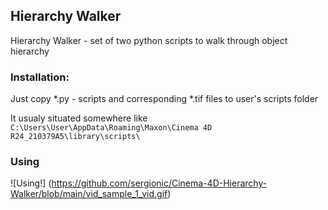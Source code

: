 ## Hierarchy Walker


Hierarchy Walker - set of two python scripts to walk through object hierarchy


### Installation:

Just copy *.py - scripts and corresponding *.tif files to user's scripts folder


It usualy situated somewhere like `C:\Users\User\AppData\Roaming\Maxon\Cinema 4D R24_210379A5\library\scripts\`


### Using


![Using!] (https://github.com/sergionic/Cinema-4D-Hierarchy-Walker/blob/main/vid_sample_1_vid.gif)

